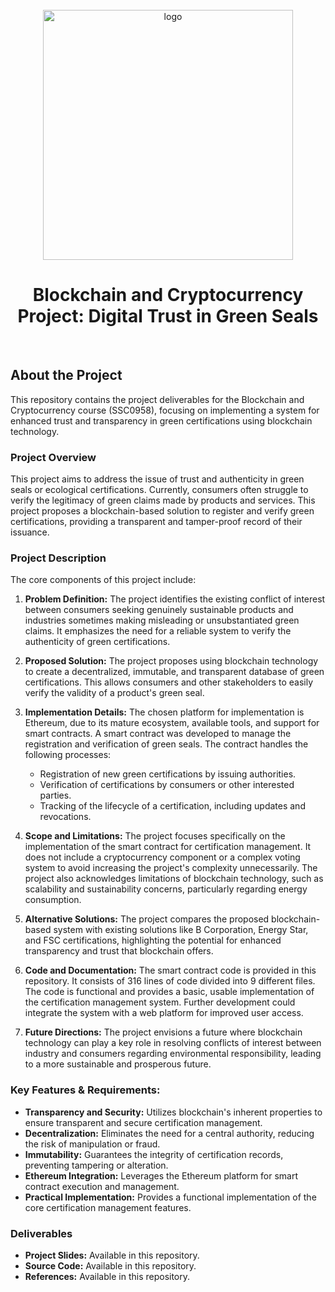 <br />
<div align="center">
      <img width="400" src="https://hypersense-software.com/blog/wp-content/uploads/2023/07/blog_article-blkchain_energy_impact-1920x1080-1.jpg" alt="logo"/>
  <h1 align="center">Blockchain and Cryptocurrency Project: Digital Trust in Green Seals</h1>
</div>
<br>

## About the Project

This repository contains the project deliverables for the Blockchain and Cryptocurrency course (SSC0958), focusing on implementing a system for enhanced trust and transparency in green certifications using blockchain technology.

### Project Overview

This project aims to address the issue of trust and authenticity in green seals or ecological certifications.  Currently, consumers often struggle to verify the legitimacy of green claims made by products and services. This project proposes a blockchain-based solution to register and verify green certifications, providing a transparent and tamper-proof record of their issuance.

### Project Description

The core components of this project include:

1. **Problem Definition:**  The project identifies the existing conflict of interest between consumers seeking genuinely sustainable products and industries sometimes making misleading or unsubstantiated green claims.  It emphasizes the need for a reliable system to verify the authenticity of green certifications.

2. **Proposed Solution:**  The project proposes using blockchain technology to create a decentralized, immutable, and transparent database of green certifications.  This allows consumers and other stakeholders to easily verify the validity of a product's green seal.

3. **Implementation Details:**  The chosen platform for implementation is Ethereum, due to its mature ecosystem, available tools, and support for smart contracts. A smart contract was developed to manage the registration and verification of green seals.  The contract handles the following processes:
    * Registration of new green certifications by issuing authorities.
    * Verification of certifications by consumers or other interested parties.
    * Tracking of the lifecycle of a certification, including updates and revocations.

4. **Scope and Limitations:** The project focuses specifically on the implementation of the smart contract for certification management. It does not include a cryptocurrency component or a complex voting system to avoid increasing the project's complexity unnecessarily.  The project also acknowledges limitations of blockchain technology, such as scalability and sustainability concerns, particularly regarding energy consumption.

5. **Alternative Solutions:**  The project compares the proposed blockchain-based system with existing solutions like B Corporation, Energy Star, and FSC certifications, highlighting the potential for enhanced transparency and trust that blockchain offers.

6. **Code and Documentation:** The smart contract code is provided in this repository.  It consists of 316 lines of code divided into 9 different files.  The code is functional and provides a basic, usable implementation of the certification management system.  Further development could integrate the system with a web platform for improved user access.

7. **Future Directions:** The project envisions a future where blockchain technology can play a key role in resolving conflicts of interest between industry and consumers regarding environmental responsibility, leading to a more sustainable and prosperous future.


### Key Features & Requirements:

* **Transparency and Security:** Utilizes blockchain's inherent properties to ensure transparent and secure certification management.
* **Decentralization:** Eliminates the need for a central authority, reducing the risk of manipulation or fraud.
* **Immutability:** Guarantees the integrity of certification records, preventing tampering or alteration.
* **Ethereum Integration:** Leverages the Ethereum platform for smart contract execution and management.
* **Practical Implementation:**  Provides a functional implementation of the core certification management features.



### Deliverables

* **Project Slides:**  Available in this repository.
* **Source Code:** Available in this repository.
* **References:**  Available in this repository.
